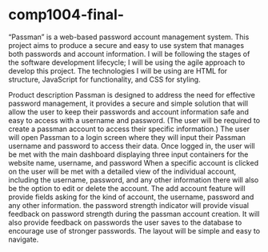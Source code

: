 # comp1004-final-
“Passman” is a web-based password account management system. This project aims to produce a secure and easy to use system that manages both passwords and account information. I will be following the stages of the software development lifecycle; I will be using the agile approach to develop this project. The technologies I will be using are HTML for structure,  JavaScript for functionality, and CSS for styling.

Product description
Passman is designed to address the need for effective password management, it provides a secure and simple solution that will allow the user to keep their passwords and account information safe and easy to access with a username and password. (The user will be required to create a passman account to access their specific information.)
The user will open Passman to a login screen where they will input their Passman username and password to access their data. Once logged in, the user will be met with the main dashboard displaying three input containers for the website name, username, and password
When a specific account is clicked on the user will be met with a detailed view of the individual account, including the username, password, and any other information there will also be the option to edit or delete the account. The add account feature will provide fields asking for the kind of account, the username, password and any other information.
the password strength indicator will provide visual feedback on password strength during the passman account creation. It will also provide feedback on passwords the user saves to the database to encourage use of stronger passwords.
The layout will be simple and easy to navigate.
